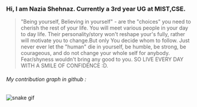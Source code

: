 ### Hi, I am Nazia Shehnaz. Currently a 3rd year UG at MIST,CSE.

> "Being yourself, Believing in yourself" - are the "choices" you need to cherish the rest of your life. You will meet various people in your day to day life. Their personality/story won't reshape your's fully, rather will motivate you to change.But only You decide whom to follow. Just never ever let the "human" die in yourself, be humble, be strong, be courageous, and do not change your whole self for anybody. Fear/shyness wouldn't bring any good to you. SO LIVE EVERY DAY WITH A SMILE OF CONFIDENCE :D.

###### My contribution graph in github :
![snake gif](https://github.com/geek-a-byte/geek-a-byte/blob/output/github-contribution-grid-snake.svg)
